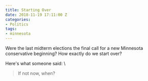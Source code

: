 ```yaml
---
title: Starting Over
date: 2018-11-19 17:11:00 Z
categories:
- Politics
tags:
- minnesota
---
```


Were the last midterm elections the final call for a new Minnesota conservative beginning? How exactly do we start over? 

Here's what someone said: \

> If not now, when?